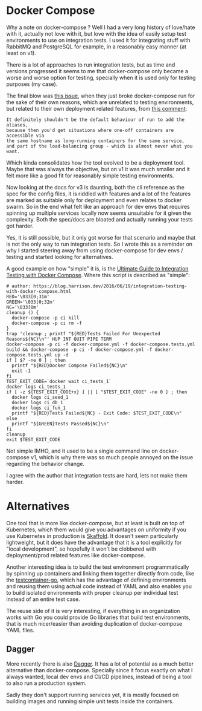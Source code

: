 # Docker Compose

Why a note on docker-compose ? Well I had a very long history
of love/hate with it, actually not love with it, but love with the
idea of easily setup test environments to use on integration
tests. I used it for integrating stuff with RabbitMQ and PostgreSQL
for example, in a reasonably easy manner (at least on v1).

There is a lot of approaches to run integration tests, but as time 
and versions progressed it seems to me that docker-compose only became
a worse and worse option for testing, specially when it is used only
for testing purposes (my case).

The final blow was [this issue](https://github.com/docker/compose/issues/3492),
when they just broke docker-compose run for the sake of their own
reasons, which are unrelated to testing environments, but related to
their own deployment related features, from
[this comment](https://github.com/docker/compose/issues/3492#issuecomment-230931596):

```
It definitely shouldn't be the default behaviour of run to add the aliases,
because then you'd get situations where one-off containers are accessible via
the same hostname as long-running containers for the same service,
and part of the load-balancing group - which is almost never what you want.
```

Which kinda consolidates how the tool evolved to be a deployment tool.
Maybe that was always the objective, but on v1 it was much smaller and
it felt more like a good fit for reasonably simple testing environments.

Now looking at the docs for v3 is daunting, both the cli reference as the
spec for the config files, it is riddled with features and a lot of the
features are marked as suitable only for deployment and even relates to
docker swarm. So in the end what felt like an approach for dev envs that
requires spinning up multiple services locally now seems unsuitable for
it given the complexity. Both the spec/docs are bloated and actually
running your tests got harder.

Yes, it is still possible, but it only got worse for that scenario and
maybe that is not the only way to run integration tests. So I wrote this
as a reminder on why I started steering away from using docker-compose
for dev envs / testing and started looking for alternatives.

A good example on how "simple" it is, is the [Ultimate Guide to Integration Testing
with Docker Compose](https://medium.com/swlh/the-ultimate-guide-to-integration-testing-with-docker-compose-and-sql-f288f05032c9).
Where this script is described as "simple":

```
# author: https://blog.harrison.dev/2016/06/19/integration-testing-with-docker-compose.html
RED='\033[0;31m'
GREEN='\033[0;32m'
NC='\033[0m'
cleanup () {
  docker-compose -p ci kill
  docker-compose -p ci rm -f
}
trap 'cleanup ; printf "${RED}Tests Failed For Unexpected Reasons${NC}\n"' HUP INT QUIT PIPE TERM
docker-compose -p ci -f docker-compose.yml -f docker-compose.tests.yml build && docker-compose -p ci -f docker-compose.yml -f docker-compose.tests.yml up -d
if [ $? -ne 0 ] ; then
  printf "${RED}Docker Compose Failed${NC}\n"
  exit -1
fi
TEST_EXIT_CODE=`docker wait ci_tests_1`
docker logs ci_tests_1
if [ -z ${TEST_EXIT_CODE+x} ] || [ "$TEST_EXIT_CODE" -ne 0 ] ; then
  docker logs ci_seed_1
  docker logs ci_db_1
  docker logs ci_fun_1
  printf "${RED}Tests Failed${NC} - Exit Code: $TEST_EXIT_CODE\n"
else
  printf "${GREEN}Tests Passed${NC}\n"
fi
cleanup
exit $TEST_EXIT_CODE
```

Not simple IMHO, and it used to be a single command line on docker-compose
v1, which is why there was so much people annoyed on the issue regarding
the behavior change.

I agree with the author that integration tests are hard,
lets not make them harder.

# Alternatives

One tool that is more like docker-compose, but at least is built
on top of Kubernetes, which them would give you advantages on
uniformity if you use Kubernetes in production is
[Skaffold](https://skaffold.dev/). It doesn't seem particularly
lightweight, but it does have the advantage that it is a tool
explicitly for "local development", so hopefully it won't be clobbered
with deployment/prod related features like docker-compose.

Another interesting idea is to build the test environment programmatically
by spinning up containers and linking them together directly from code,
like the [testcontainer-go](https://github.com/testcontainers/testcontainers-go),
which has the advantage of defining environments and reusing them using
actual code instead of YAML and also enables you to build isolated environments
with proper cleanup per individual test instead of an entire test case.

The reuse side of it is very interesting, if everything in an organization
works with Go you could provide Go libraries that build test environments,
that is much nicer/easier than avoiding duplication of docker-compose YAML files.

## Dagger

More recently there is also [Dagger](https://dagger.io/). It has a lot of potential as a
much better alternative than docker-compose. Specially since it focus exactly on what I always
wanted, local dev envs and CI/CD pipelines, instead of being a tool to also run a production system.

Sadly they don't support running services yet, it is mostly focused on building images and running simple
unit tests inside the containers.

